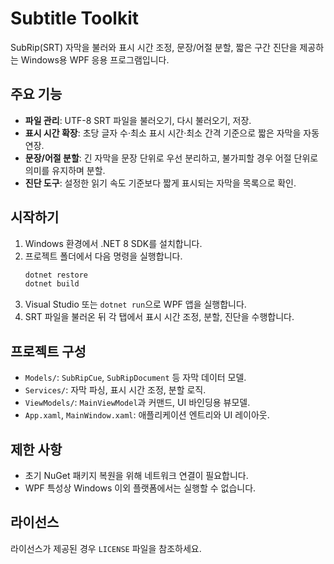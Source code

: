 # Subtitle Toolkit

SubRip(SRT) 자막을 불러와 표시 시간 조정, 문장/어절 분할, 짧은 구간 진단을 제공하는 Windows용 WPF 응용 프로그램입니다.

## 주요 기능

- **파일 관리**: UTF-8 SRT 파일을 불러오기, 다시 불러오기, 저장.
- **표시 시간 확장**: 초당 글자 수·최소 표시 시간·최소 간격 기준으로 짧은 자막을 자동 연장.
- **문장/어절 분할**: 긴 자막을 문장 단위로 우선 분리하고, 불가피할 경우 어절 단위로 의미를 유지하며 분할.
- **진단 도구**: 설정한 읽기 속도 기준보다 짧게 표시되는 자막을 목록으로 확인.

## 시작하기

1. Windows 환경에서 .NET 8 SDK를 설치합니다.
2. 프로젝트 폴더에서 다음 명령을 실행합니다.
   ```bash
   dotnet restore
   dotnet build
   ```
3. Visual Studio 또는 `dotnet run`으로 WPF 앱을 실행합니다.
4. SRT 파일을 불러온 뒤 각 탭에서 표시 시간 조정, 분할, 진단을 수행합니다.

## 프로젝트 구성

- `Models/`: `SubRipCue`, `SubRipDocument` 등 자막 데이터 모델.
- `Services/`: 자막 파싱, 표시 시간 조정, 분할 로직.
- `ViewModels/`: `MainViewModel`과 커맨드, UI 바인딩용 뷰모델.
- `App.xaml`, `MainWindow.xaml`: 애플리케이션 엔트리와 UI 레이아웃.

## 제한 사항

- 초기 NuGet 패키지 복원을 위해 네트워크 연결이 필요합니다.
- WPF 특성상 Windows 이외 플랫폼에서는 실행할 수 없습니다.

## 라이선스

라이선스가 제공된 경우 `LICENSE` 파일을 참조하세요.
